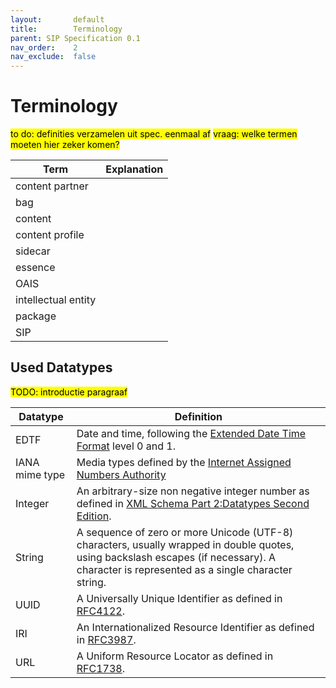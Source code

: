 ```yaml
---
layout:       default
title:        Terminology
parent: SIP Specification 0.1
nav_order:    2
nav_exclude:  false
---
```


# Terminology

<mark>to do: definities verzamelen uit spec. eenmaal af</mark>
<mark>vraag: welke termen moeten hier zeker komen?</mark>

| Term                | Explanation |
| ------------------- | ----------- |
| content partner     |             |
| bag                 |             |
| content             |             |
| content profile     |             |
| sidecar             |             |
| essence             |             |
| OAIS                |             |
| intellectual entity |             |
| package             |             |
| SIP                 |             |

## Used Datatypes

<mark>TODO: introductie paragraaf</mark>

| Datatype       | Definition |
| -------------- | ---------- |
| EDTF           | Date and time, following the [Extended Date Time Format](https://www.loc.gov/standards/datetime/) level 0 and 1. |
| IANA mime type | Media types defined by the [Internet Assigned Numbers Authority](https://www.iana.org/assignments/media-types/media-types.xhtml) |
| Integer        | An arbitrary-size non negative integer number as defined in [XML Schema Part 2:Datatypes Second Edition](https://www.w3.org/TR/xmlschema-2/#nonNegativeInteger). |
| String         | A sequence of zero or more Unicode (UTF-8) characters, usually wrapped in double quotes, using backslash escapes (if necessary). A character is represented as a single character string. |
| UUID           | A Universally Unique Identifier as defined in [RFC4122](https://datatracker.ietf.org/doc/html/rfc4122). |
| IRI            | An Internationalized Resource Identifier as defined in [RFC3987](https://datatracker.ietf.org/doc/html/rfc3987). |
| URL            | A Uniform Resource Locator as defined in [RFC1738](https://datatracker.ietf.org/doc/html/rfc1738). |